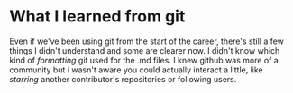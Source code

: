 # What I learned from git

Even if we've been using git from the start of the career, there's still a few things I didn't understand and some are clearer now. I didn't know which kind of *formatting* git used for the .md files. I knew github was more of a community but i wasn't aware you could actually interact a little, like *starring* another contributor's repositories or following users. 
